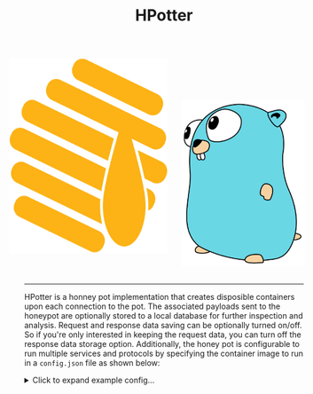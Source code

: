 <html>
<body>
<div align="center">
  <h1>HPotter</h1>
  <br>
  <div style="display: flex; align-items: center; justify-content: center;">
      <img src="./static/honeypot.png" style="width: 285px; height: 350px; margin-left: -25px;">
      <img src="./static/gopher.svg" style="width: 235px; height: 300px; padding-top: 100px; padding-left: 25px;">
  </div>

</div>
<br>
<hr>
</body>
</html>

HPotter is a honney pot implementation that creates disposible containers upon each connection to the pot. The associated payloads sent to the honeypot are optionally stored to a local database for further inspection and analysis. Request and response data saving can be optionally turned on/off. So if you're only interested in keeping the request data, you can turn off the response data storage option. Additionally, the honey pot is configurable to run multiple services and protocols by specifying the container image to run in a `config.json` file as shown below:

<details>
  <summary>Click to expand example config...</summary>

```json
{
  "services": [
    {
      "image_name": "cowrie/cowrie:latest",
      "service_name": "ssh",
      "listen_port": 2222,
      "listen_proto": "tcp",
      "request_save": true,
      "response_save": true,
      "collect_credentials": true,
      "socket_timeout": 10
    },
    {
      "image_name": "cowrie/cowrie:latest",
      "listen_port": 2223,
      "listen_proto": "tcp",
      "request_save": true,
      "response_save": true,
      "socket_timeout": 10,
      "collect_credentials": true,
      "envvars": [
        {
          "key": "COWRIE_TELNET_ENABLED",
          "value": "yes"
        }
      ]
    }
  ],
  "db_config": {
    "db_type": "postgres",
    "user": "",
    "password": "",
    "image_name": "postgres:17.6"
  }
}
```

</details>
